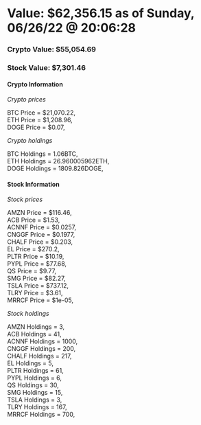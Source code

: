 # Value: $62,356.15 as of Sunday, 06/26/22 @ 20:06:28 

### Crypto Value: $55,054.69

### Stock Value: $7,301.46

#### Crypto Information 
*Crypto prices* 

BTC Price = $21,070.22,  
ETH Price = $1,208.96,  
DOGE Price = $0.07,  


*Crypto holdings* 

BTC Holdings = 1.06BTC,  
ETH Holdings = 26.960005962ETH,  
DOGE Holdings = 1809.826DOGE,  


#### Stock Information 

*Stock prices* 

AMZN Price = $116.46,  
ACB Price = $1.53,  
ACNNF Price = $0.0257,  
CNGGF Price = $0.1977,  
CHALF Price = $0.203,  
EL Price = $270.2,  
PLTR Price = $10.19,  
PYPL Price = $77.68,  
QS Price = $9.77,  
SMG Price = $82.27,  
TSLA Price = $737.12,  
TLRY Price = $3.61,  
MRRCF Price = $1e-05,  


*Stock holdings* 

AMZN Holdings = 3,  
ACB Holdings = 41,  
ACNNF Holdings = 1000,  
CNGGF Holdings = 200,  
CHALF Holdings = 217,  
EL Holdings = 5,  
PLTR Holdings = 61,  
PYPL Holdings = 6,  
QS Holdings = 30,  
SMG Holdings = 15,  
TSLA Holdings = 3,  
TLRY Holdings = 167,  
MRRCF Holdings = 700,  



